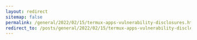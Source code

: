 ```yaml
---
layout: redirect
sitemap: false
permalink: /general/2022/02/15/termux-apps-vulnerability-disclosures.html
redirect_to: /posts/general/2022/02/15/termux-apps-vulnerability-disclosures.html
---
```

